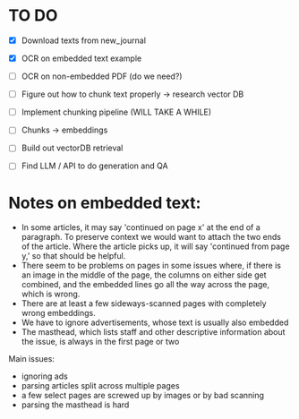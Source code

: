 # TO DO

- [x] Download texts from new_journal
- [x] OCR on embedded text example
- [ ] OCR on non-embedded PDF (do we need?)
- [ ] Figure out how to chunk text properly -> research vector DB
- [ ] Implement chunking pipeline (WILL TAKE A WHILE)
- [ ] Chunks -> embeddings
- [ ] Build out vectorDB retrieval
- [ ] Find LLM / API to do generation and QA



# Notes on embedded text:
- In some articles, it may say 'continued on page x' at the end of a paragraph. To preserve context we would want to attach the two ends of the article. Where the article picks up, it will say 'continued from page y,' so that should be helpful.
- There seem to be problems on pages in some issues where, if there is an image in the middle of the page, the columns on either side get combined, and the embedded lines go all the way across the page, which is wrong.
- There are at least a few sideways-scanned pages with completely wrong embeddings.
- We have to ignore advertisements, whose text is usually also embedded
- The masthead, which lists staff and other descriptive information about the issue, is always in the first page or two

Main issues:
- ignoring ads
- parsing articles split across multiple pages
- a few select pages are screwed up by images or by bad scanning
- parsing the masthead is hard

